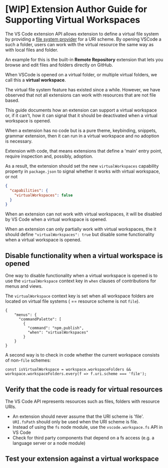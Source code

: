 # [WIP] Extension Author Guide for Supporting Virtual Workspaces

The VS Code extension API allows extension to define a virtual file system by providing a [file system provider](https://github.com/microsoft/vscode/blob/dc8bd9cd7e5231745549ac6218266c63271f48cd/src/vs/vscode.d.ts#L7038) for a URI scheme. By opening VSCode a such a folder, users can work with the virtual resource the same way as with local files and folder.

An example for this is the built-in __Remote Repository__ extension that lets you browse and edit files and folders directly on GitHub.

When VSCode is opened on a virtual folder, or multiple virtual folders, we call this a __virtual workspace__.

The virtual file system feature has existed since a while. However, we have observed that not all extensions can work with resources that are not file based.

This guide documents how an extension can support a virtual workspace or, if it can't, how it can signal that it should be deactivated when a virtual workspace is opened.

When a extension has no code but is a pure theme, keybinding, snippets, grammar extension, then it can run in a virtual workspace and no adoption is necessary.

Extension with code, that means extensions that define a 'main' entry point, require inspection and, possibly, adoption.

As a result, the extension should set the new `virtualWorkspaces` capability property in `package.json` to signal whether it works with virtual workspace, or not
```json
{
  "capabilities": {
    "virtualWorkspaces": false
  }
}
```
When an extension can not work with virtual workspaces, it will be disabled by VS Code when a virtual workspace is opened.

When an extension can  only partially work with virtual workspaces, the it should define `"virtualWorkspaces": true` but disable some functionality when a virtual workspace is opened. 

## Disable functionality when a virtual workspace is opened

One way to disable functionality when a virtual workspace is opened is to use the `virtualWorkspace` context key in `when` clauses of contributions for menus and views.

The `virtualWorkspace` context key is set when all workspace folders are located on virtual file systems ( == resource scheme is not `file`).
```
{
    "menus": {
      "commandPalette": [
        {
          "command": "npm.publish",
          "when": "virtualWorkspaces"
        }
    }
}
```

A second way is to check in code whether the current workspace consists of non-`file` schemes:

```
const isVirtualWorkspace = workspace.workspaceFolders && workspace.workspaceFolders.every(f => f.uri.scheme === 'file');
```

## Verify that the code is ready for virtual resources

The VS Code API represents resources such as files, folders with resource URIs. 

- An extension should never assume that the URI scheme is 'file'. `URI.fsPath` should only be used when the URI scheme is file.
- Instead of using the `fs` node module, use the `vscode.workspace.fs` API in VS Code
- Check for third party components that depend on a fs access (e.g. a language server or a node module)

## Test your extension against a virtual workspace





